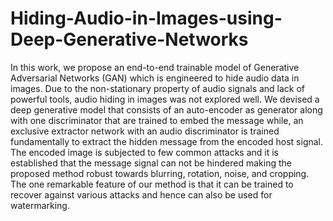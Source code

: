 # Hiding-Audio-in-Images-using-Deep-Generative-Networks
In this work, we propose an end-to-end trainable model of Generative Adversarial Networks (GAN) which is engineered to hide audio data in images. Due to the non-stationary property of audio signals and lack of powerful tools, audio hiding in images was not explored well. We devised a deep generative model that consists of an auto-encoder as generator along with one discriminator that are trained to embed the message while, an exclusive extractor network with an audio discriminator is trained fundamentally to extract the hidden message from the encoded host signal. The encoded image is subjected to few common attacks and it is established that the message signal can not be hindered making the proposed method robust towards blurring, rotation, noise, and cropping. The one remarkable feature of our method is that it can be trained to recover against various attacks and hence can also be used for watermarking.
